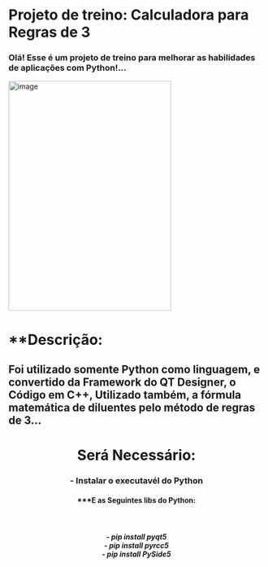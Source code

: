 <div align="left">
<h1>Projeto de treino: Calculadora para Regras de 3</h1>
</div>
<div align="left">
<h3>Olá! Esse é um projeto de treino para melhorar as habilidades de aplicações com Python!... </p></h3>
</div>
<div align="left">
<img width="320" height="452" alt="image" src="https://github.com/user-attachments/assets/8e6d2f51-ffad-4cae-8883-31b93f152982" />
</div>
<h1>
**Descrição:
</h1>
 <h2 align="left">
 Foi utilizado somente Python como linguagem, e convertido da Framework do QT Designer, o Código em C++,
 Utilizado também, a fórmula matemática de diluentes pelo método de regras de 3... 
 </h2>
 <div align="center"><h1>
 Será Necessário:
 </h1>
 <h3>
 - Instalar o executavél do Python
 </h3>  
 <h4>
***E as Seguintes libs do Python:
 </h4></br>
 <h5>
- pip install pyqt5</br>   
- pip install pyrcc5</br>
- pip install PySide5</br>  
 </h5> 

</div>


